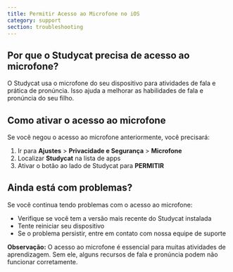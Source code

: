 ```yaml
---
title: Permitir Acesso ao Microfone no iOS
category: support 
section: troubleshooting
---
```

## Por que o Studycat precisa de acesso ao microfone?


O Studycat usa o microfone do seu dispositivo para atividades de fala e prática de pronúncia. Isso ajuda a melhorar as habilidades de fala e pronúncia do seu filho.




## Como ativar o acesso ao microfone


Se você negou o acesso ao microfone anteriormente, você precisará:




1. Ir para **Ajustes** > **Privacidade e Segurança** > **Microfone**
2. Localizar **Studycat** na lista de apps
3. Ativar o botão ao lado de Studycat para **PERMITIR**


## Ainda está com problemas?


Se você continua tendo problemas com o acesso ao microfone:


* Verifique se você tem a versão mais recente do Studycat instalada
* Tente reiniciar seu dispositivo 
* Se o problema persistir, entre em contato com nossa equipe de suporte


**Observação:** O acesso ao microfone é essencial para muitas atividades de aprendizagem. Sem ele, alguns recursos de fala e pronúncia podem não funcionar corretamente.